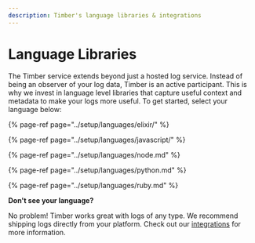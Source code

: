 ```yaml
---
description: Timber's language libraries & integrations
---
```


# Language Libraries

The Timber service extends beyond just a hosted log service. Instead of being an observer of your log data, Timber is an active participant. This is why we invest in language level libraries that capture useful context and metadata to make your logs more useful. To get started, select your language below:

{% page-ref page="../setup/languages/elixir/" %}

{% page-ref page="../setup/languages/javascript/" %}

{% page-ref page="../setup/languages/node.md" %}

{% page-ref page="../setup/languages/python.md" %}

{% page-ref page="../setup/languages/ruby.md" %}

**Don't see your language?**

No problem! Timber works great with logs of any type. We recommend shipping logs directly from your platform. Check out our [integrations]() for more information.

